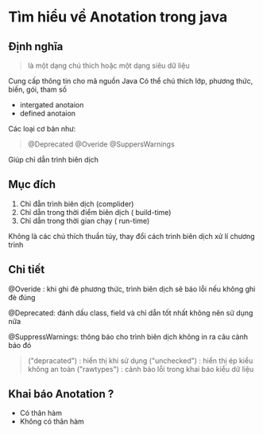 # Tìm hiểu về Anotation trong java

## Định nghĩa

> là một dạng chú thich hoặc một dạng siêu dữ liệu

Cung cấp thông tin cho mã nguồn Java
Có thể chú thích lớp, phương thức, biến, gói, tham số

- intergated anotaion
- defined anotaion

Các loại cơ bản như:

> @Deprecated
> @Overide
> @SuppersWarnings

Giúp chỉ dẫn trình biên dịch

## Mục đích

1. Chỉ đẫn trình biên dịch (complider)
2. Chỉ dẫn trong thời điểm biên dịch ( build-time)
3. Chỉ dẫn trong thời gian chạy ( run-time)

Không là các chú thích thuần túy, thay đổi cách trình biên dịch xử lí chương trình

## Chi tiết

@Overide : khi ghi đè phương thức, trình biên dịch sẽ báo lỗi nếu không ghi đè đúng

@Deprecated: đánh dấu class, field và chỉ dẫn tốt nhất không nên sử dụng nữa

@SuppressWarnings: thông báo cho trình biên dịch không in ra câu cảnh báo đó

> ("depracated") : hiển thị khi sử dụng
> ("unchecked") : hiển thị ép kiểu không an toàn
> ("rawtypes") : cảnh báo lỗi trong khai báo kiểu dữ liệu

## Khai báo Anotation ?

- Có thân hàm
- Không có thân hàm
